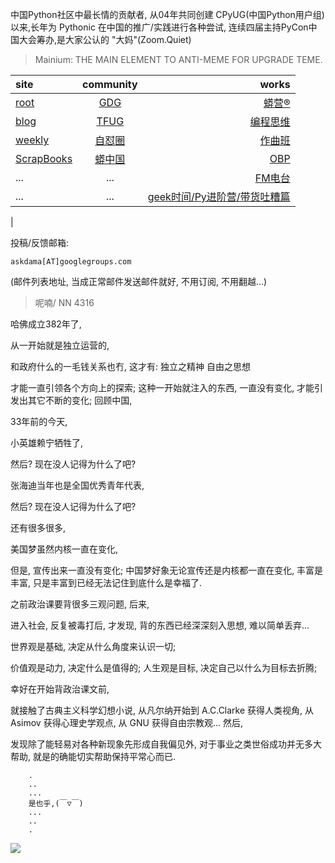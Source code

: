 中国Python社区中最长情的贡献者, 从04年共同创建 CPyUG(中国Python用户组)以来,长年为 Pythonic 在中国的推广/实践进行各种尝试, 连续四届主持PyCon中国大会筹办,是大家公认的 "大妈"(Zoom.Quiet)

> Mainium: THE MAIN ELEMENT TO ANTI-MEME FOR UPGRADE TEME.

| site | community | works |
| :-----| :----: | ----: |
| [root](http://zoomquiet.io/) | [GDG](https://blog.zhgdg.org/) | [蟒营®](https://doc.101.camp/) |
| [blog](https://blog.zoomquiet.io/pages/zoomquiet.html) | [TFUG](http://zh.tfug.world/) | [编程思维](https://py.101.camp/) |
| [weekly](http://weekly.pychina.org/) | [自怼圈](https://du.101.camp/) | [作曲班](https://mu.101.camp/) |
| [ScrapBooks](https://zoomquiet.io/collection.html) | [蟒中国](https://pychina.org/) | [OBP](https://zoomquiet.io/obp/index.html) |
| ... | ... | [FM电台](https://fm.101.camp/) |
| ... | ... | [geek时间/Py进阶营/带货吐糟篇](https://fm.101.camp/2020/geek2py-dama.html) 
 |


投稿/反馈邮箱:

    askdama[AT]googlegroups.com

(邮件列表地址, 
当成正常邮件发送邮件就好, 不用订阅, 不用翻越...)


> ​呢喃/ NN 4316



哈佛成立382年了,

从一开始就是独立运营的,

和政府什么的一毛钱关系也冇,
这才有:
独立之精神
自由之思想

才能一直引领各个方向上的探索;
这种一开始就注入的东西,
一直没有变化,
才能引发出其它不断的变化;
回顾中国,

33年前的今天,

小英雄赖宁牺牲了,

然后?
现在没人记得为什么了吧?

张海迪当年也是全国优秀青年代表,

然后?
现在没人记得为什么了吧?

还有很多很多,

美国梦虽然内核一直在变化,

但是,
宣传出来一直没有变化;
中国梦好象无论宣传还是内核都一直在变化,
丰富是丰富,
只是丰富到已经无法记住到底什么是幸福了.


之前政治课要背很多三观问题,
后来,

进入社会,
反复被毒打后,
才发现,
背的东西已经深深刻入思想,
难以简单丢弃...

世界观是基础, 决定从什么角度来认识一切;

价值观是动力, 决定什么是值得的;
人生观是目标, 决定自己以什么为目标去折腾;


幸好在开始背政治课文前,

就接触了古典主义科学幻想小说,
从凡尔纳开始到 A.C.Clarke 获得人类视角,
从 Asimov 获得心理史学观点,
从 GNU 获得自由宗教观...
然后,

发现除了能轻易对各种新现象先形成自我偏见外,
对于事业之类世俗成功并无多大帮助,
就是的确能切实帮助保持平常心而已.​







```
    .
    ..
    ...
    是也乎,(￣▽￣)
    ...
    ..
    .
```



![](http://ydlj.zoomquiet.top/ipic/2021-03-12-zq42-today-card-2103.012.jpeg)
